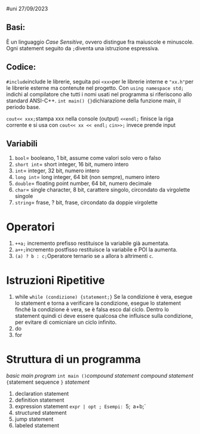 #uni 27/09/2023
## Basi:
È un linguaggio _Case Sensitive_, ovvero distingue fra maiuscole e minuscole.
Ogni statement seguito da `;`diventa una istruzione espressiva.
## Codice:
`#include`include le librerie, seguita poi `<xx>`per le librerie interne e `"xx.h"`per le librerie esterne ma contenute nel progetto.
Con `using namespace std;` indichi al compilatore che tutti i nomi usati nel programma si riferiscono allo standard ANSI-C++.
`int main() {}`dichiarazione della funzione main, il periodo base.

`cout<< xxx;`stampa xxx nella console (output)
`<<endl;` finisce la riga corrente e si usa con `cout<< xx << endl;`
`cin>>;` invece prende input

## Variabili
1.  `bool`= booleano, 1 bit, assume come valori solo vero o falso
2. `short int`= short integer, 16 bit, numero intero
3. `int`= integer, 32 bit, numero intero
4. `long int`= long integer, 64 bit (non sempre), numero intero
5. `double`= floating point number, 64 bit, numero decimale
6. `char`= single character, 8 bit, carattere singolo, circondato da virgolette singole
7. `string`= frase, ? bit, frase, circondato da doppie virgolette

# Operatori
1. `++a;` incremento prefisso
	restituisce la variabile già aumentata.
2. `a++;`incremento postfisso
	restituisce la variabile e POI la aumenta.
3. `(a) ? b : c;`Operatore ternario
	se `a` allora `b` altrimenti `c`.
# Istruzioni Ripetitive
1. while
	`while (condizione) {statement;}`
	Se la condizione è vera, esegue lo statement e torna a verificare la condizione, esegue lo statement finché la condizione è vera, se è falsa esco dal ciclo. Dentro lo statement quindi ci deve essere qualcosa che influisce sulla condizione, per evitare di comicniare un ciclo infinito.
1. do
2. for
# Struttura di un programma
_basic main program_
	`int main ()`_compound statement_
_compound statement_ 
	`{`statement sequence `}`
_statement_
1. declaration statement
2. definition statement
3. expression statement
	   `expr | opt ;
	   Esempi:
		   `5;`
		   `a+b;`
1. structured statement
2. jump statement
3. labeled statement